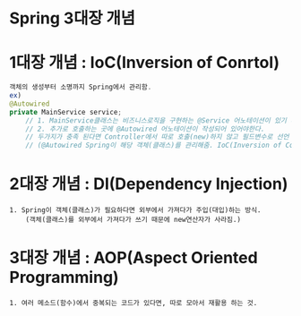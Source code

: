 # Spring 3대장 개념

# 1대장 개념 : IoC(Inversion of Conrtol)

```java
객체의 생성부터 소명까지 Spring에서 관리함.
ex)
@Autowired
private MainService service;
	// 1. MainService클래스는 비즈니스로직을 구현하는 @Service 어노테이션이 있기 때문에
	// 2. 추가로 호출하는 곳에 @Autowired 어노테이션이 작성되어 있어야한다.
	// 두가지가 충족 된다면 Controller에서 따로 호출(new)하지 않고 필드변수로 선언 후 사용 가능!
	// (@Autowired Spring이 해당 객체(클래스)를 관리해줌. IoC(Inversion of Conrtol)
```

# 2대장 개념 : DI(Dependency Injection)

```
1. Spring이 객체(클래스)가 필요하다면 외부에서 가져다가 주입(대입)하는 방식.
	(객체(클래스)를 외부에서 가져다가 쓰기 때문에 new연산자가 사라짐.)
```

# 3대장 개념 : AOP(Aspect Oriented Programming)

```
1. 여러 메소드(함수)에서 중복되는 코드가 있다면, 따로 모아서 재활용 하는 것.
```
